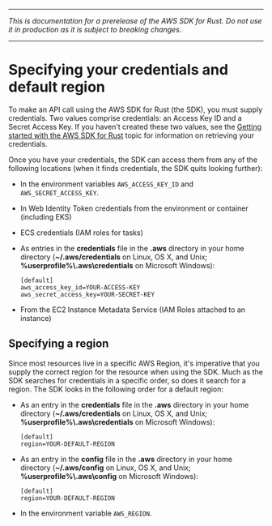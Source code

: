 --------

 *This is documentation for a prerelease of the AWS SDK for Rust\. Do not use it in production as it is subject to breaking changes\.* 

--------

# Specifying your credentials and default region<a name="credentials"></a>

To make an API call using the AWS SDK for Rust \(the SDK\), you must supply credentials\. Two values comprise credentials: an Access Key ID and a Secret Access Key\. If you haven't created these two values, see the [Getting started with the AWS SDK for Rust](getting-started.md) topic for information on retrieving your credentials\.

Once you have your credentials, the SDK can access them from any of the following locations \(when it finds credentials, the SDK quits looking further\):
+ In the environment variables `AWS_ACCESS_KEY_ID` and `AWS_SECRET_ACCESS_KEY`\.
+ In Web Identity Token credentials from the environment or container \(including EKS\)
+ ECS credentials \(IAM roles for tasks\)
+ As entries in the **credentials** file in the **\.aws** directory in your home directory \(**\~/\.aws/credentials** on Linux, OS X, and Unix; **%userprofile%\\\.aws\\credentials** on Microsoft Windows\):

  ```
  [default]
  aws_access_key_id=YOUR-ACCESS-KEY
  aws_secret_access_key=YOUR-SECRET-KEY
  ```
+ From the EC2 Instance Metadata Service \(IAM Roles attached to an instance\)

## Specifying a region<a name="credentials-region"></a>

Since most resources live in a specific AWS Region, it's imperative that you supply the correct region for the resource when using the SDK\. Much as the SDK searches for credentials in a specific order, so does it search for a region\. The SDK looks in the following order for a default region:
+ As an entry in the **credentials** file in the **\.aws** directory in your home directory \(**\~/\.aws/credentials** on Linux, OS X, and Unix; **%userprofile%\\\.aws\\credentials** on Microsoft Windows\):

  ```
  [default]
  region=YOUR-DEFAULT-REGION
  ```
+ As an entry in the **config** file in the **\.aws** directory in your home directory \(**\~/\.aws/config** on Linux, OS X, and Unix; **%userprofile%\\\.aws\\config** on Microsoft Windows\):

  ```
  [default]
  region=YOUR-DEFAULT-REGION
  ```
+ In the environment variable `AWS_REGION`\.